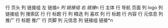 行 页头
    列 链接组 左
        链接*n
    列 链接组 右
        链接*n
行 主体
    行 导航 页面
        列 logo
        列 链接组
        列 搜索区
    行
        行 标题
        行 
            列 精选
                列 喜欢
                列 
                    行 标题 
                    行 内容 
                    行 元信息
            列 推广
                行 标题 推广
行 页脚
    列 元信息
    列 链接组
        链接*n